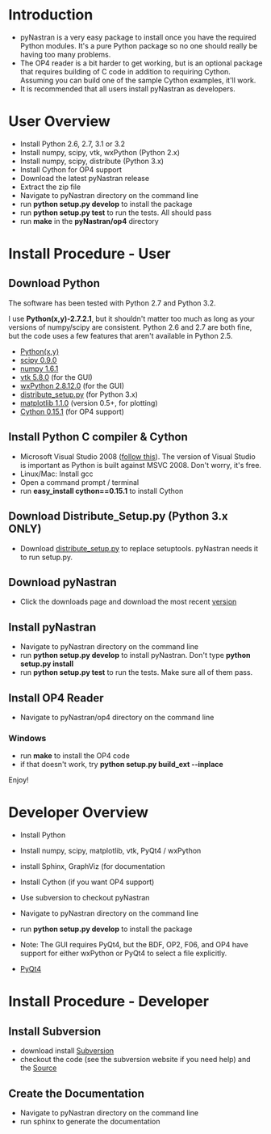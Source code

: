 # Introduction #
  * pyNastran is a very easy package to install once you have the required Python modules.  It's a pure Python package so no one should really be having too many problems.
  * The OP4 reader is a bit harder to get working, but is an optional package that requires building of C code in addition to requiring Cython.  Assuming you can build one of the sample Cython examples, it'll work.
  * It is recommended that all users install pyNastran as developers.
# User Overview #
  * Install Python 2.6, 2.7, 3.1 or 3.2
  * Install numpy, scipy, vtk, wxPython (Python 2.x)
  * Install numpy, scipy, distribute (Python 3.x)
  * Install Cython for OP4 support
  * Download the latest pyNastran release
  * Extract the zip file
  * Navigate to pyNastran directory on the command line
  * run **python setup.py develop** to install the package
  * run **python setup.py test** to run the tests.  All should pass
  * run **make** in the **pyNastran/op4** directory

# Install Procedure - User #

## Download Python ##
The software has been tested with Python 2.7 and Python 3.2.

I use **Python(x,y)-2.7.2.1**, but it shouldn't matter too much as long as your versions of numpy/scipy are consistent.  Python 2.6 and 2.7 are both fine, but the code uses a few features that aren't available in Python 2.5.

  * [Python(x,y) ](http://code.google.com/p/pythonxy/wiki/Welcome)
  * [scipy 0.9.0  ](http://scipy.org/)
  * [numpy 1.6.1  ](http://numpy.org/)
  * [vtk 5.8.0](http://www.vtk.org/VTK/resources/software.html) (for the GUI)
  * [wxPython 2.8.12.0](http://wxpython.org/download.php#stable) (for the GUI)
  * [distribute\_setup.py](http://pypi.python.org/pypi/distribute) (for Python 3.x)
  * [matplotlib 1.1.0](http://matplotlib.sourceforge.net/) (version 0.5+, for plotting)
  * [Cython 0.15.1](http://cython.org/) (for OP4 support)

## Install Python C compiler & Cython ##
  * Microsoft Visual Studio 2008 ([follow this](http://wiki.tiker.net/PyCuda/Installation/Windows)).  The version of Visual Studio is important as Python is built against MSVC 2008.  Don't worry, it's free.
  * Linux/Mac: Install gcc
  * Open a command prompt / terminal
  * run **easy\_install cython==0.15.1** to install Cython

## Download Distribute\_Setup.py (Python 3.x ONLY) ##
  * Download [distribute\_setup.py](http://pypi.python.org/pypi/distribute) to replace setuptools.  pyNastran needs it to run setup.py.

## Download pyNastran ##
  * Click the downloads page and download the most recent [version](http://code.google.com/p/pynastran/downloads/list)

## Install pyNastran ##
  * Navigate to pyNastran directory on the command line
  * run **python setup.py develop** to install pyNastran.  Don't type **python setup.py install**
  * run **python setup.py test** to run the tests.  Make sure all of them pass.

## Install OP4 Reader ##
  * Navigate to pyNastran/op4 directory on the command line

### Windows ###
  * run **make** to install the OP4 code
  * if that doesn't work, try **python setup.py build\_ext --inplace**

Enjoy!

# Developer Overview #
  * Install Python
  * Install numpy, scipy, matplotlib, vtk, PyQt4 / wxPython
  * install Sphinx, GraphViz (for documentation
  * Install Cython (if you want OP4 support)
  * Use subversion to checkout pyNastran
  * Navigate to pyNastran directory on the command line
  * run **python setup.py develop** to install the package

  * Note: The GUI requires PyQt4, but the BDF, OP2, F06, and OP4 have support for either wxPython or PyQt4 to select a file explicitly.
  * [PyQt4](http://www.riverbankcomputing.com/software/pyqt/download)

# Install Procedure - Developer #

## Install Subversion ##
  * download install [Subversion](http://tortoisesvn.net/)
  * checkout the code (see the subversion website if you need help) and the [Source](http://code.google.com/p/pynastran/source/checkout)


## Create the Documentation ##
  * Navigate to pyNastran directory on the command line
  * run sphinx to generate the documentation